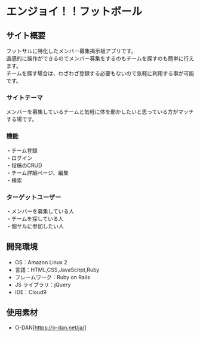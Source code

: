 # エンジョイ！！フットボール

## サイト概要

フットサルに特化したメンバー募集掲示板アプリです。  
直感的に操作ができるのでメンバー募集をするのもチームを探すのも簡単に行えます。  
チームを探す場合は、わざわざ登録する必要もないので気軽に利用する事が可能です。  

### サイトテーマ

メンバーを募集しているチームと気軽に体を動かしたいと思っている方がマッチする場です。 

### 機能

・チーム登録  
・ログイン  
・投稿のCRUD  
・チーム詳細ページ、編集  
・検索  

### ターゲットユーザー
・メンバーを募集している人  
・チームを探している人  
・個サルに参加したい人  

## 開発環境

- OS：Amazon Linux 2
- 言語：HTML,CSS,JavaScript,Ruby
- フレームワーク：Ruby on Rails
- JS ライブラリ：jQuery
- IDE：Cloud9


## 使用素材

- O-DAN[https://o-dan.net/ja/]
